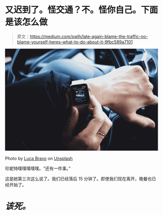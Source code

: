 # 又迟到了。怪交通？不。怪你自己。下面是该怎么做

> 原文：<https://medium.com/swlh/late-again-blame-the-traffic-no-blame-yourself-heres-what-to-do-about-it-9fbc589a7101>

![](img/6e36430b9b66d730e27d2abaf4996ee4.png)

Photo by [Luca Bravo](https://unsplash.com/@lucabravo?utm_source=medium&utm_medium=referral) on [Unsplash](https://unsplash.com?utm_source=medium&utm_medium=referral)

珍妮特噗噗噗噗噗。“还有一件事。”

这是她第三次这么说了。我们已经落后 15 分钟了。即使我们现在离开，晚餐也已经开始了。

# *该死。*